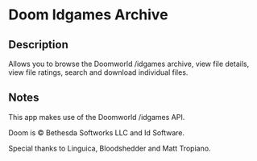 # Doom Idgames Archive

## Description
Allows you to browse the Doomworld /idgames archive, view file details, view file ratings, search and download individual files.

## Notes
This app makes use of the Doomworld /idgames API.

Doom is © Bethesda Softworks LLC and Id Software.

Special thanks to Linguica, Bloodshedder and Matt Tropiano.
